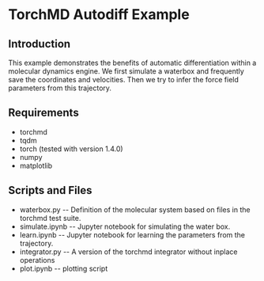 # TorchMD Autodiff Example

## Introduction

This example demonstrates the benefits of automatic differentiation within a molecular dynamics engine.
We first simulate a waterbox and frequently save the coordinates and velocities.
Then we try to infer the force field parameters from this trajectory.



## Requirements

- torchmd
- tqdm
- torch (tested with version 1.4.0)
- numpy
- matplotlib


## Scripts and Files

- waterbox.py -- Definition of the molecular system based on files in the torchmd test suite.
- simulate.ipynb -- Jupyter notebook for simulating the water box.
- learn.ipynb -- Jupyter notebook for learning the parameters from the trajectory.
- integrator.py -- A version of the torchmd integrator without inplace operations
- plot.ipynb -- plotting script

